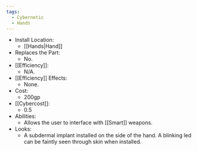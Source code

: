 ```yaml
---
tags:
  - Cybernetic
  - Hands
---
```

* Install Location:
	* [[Hands|Hand]]
* Replaces the Part:
	* No.
* [[Efficiency]]:
	* N/A.
* [[Efficiency]] Effects:
	* None.
* Cost:
	* 200gp
* [[Cybercost]]:
	* 0.5
* Abilities:
	* Allows the user to interface with [[Smart]] weapons.
* Looks:
	* A subdermal implant installed on the side of the hand. A blinking led can be faintly seen through skin when installed.